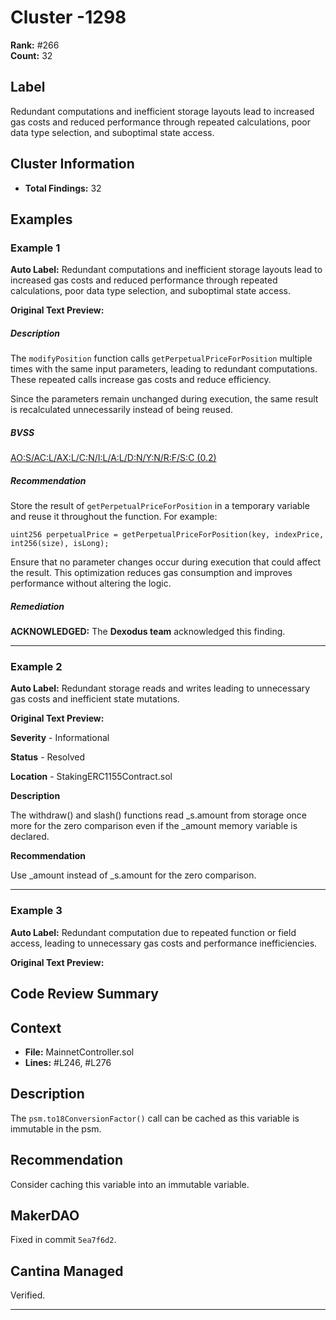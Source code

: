 # Cluster -1298

**Rank:** #266  
**Count:** 32  

## Label
Redundant computations and inefficient storage layouts lead to increased gas costs and reduced performance through repeated calculations, poor data type selection, and suboptimal state access.

## Cluster Information
- **Total Findings:** 32

## Examples

### Example 1

**Auto Label:** Redundant computations and inefficient storage layouts lead to increased gas costs and reduced performance through repeated calculations, poor data type selection, and suboptimal state access.  

**Original Text Preview:**

##### Description

The `modifyPosition` function calls `getPerpetualPriceForPosition` multiple times with the same input parameters, leading to redundant computations. These repeated calls increase gas costs and reduce efficiency.

Since the parameters remain unchanged during execution, the same result is recalculated unnecessarily instead of being reused.

##### BVSS

[AO:S/AC:L/AX:L/C:N/I:L/A:L/D:N/Y:N/R:F/S:C (0.2)](/bvss?q=AO:S/AC:L/AX:L/C:N/I:L/A:L/D:N/Y:N/R:F/S:C)

##### Recommendation

Store the result of `getPerpetualPriceForPosition` in a temporary variable and reuse it throughout the function. For example:

```
uint256 perpetualPrice = getPerpetualPriceForPosition(key, indexPrice, int256(size), isLong);

```

Ensure that no parameter changes occur during execution that could affect the result. This optimization reduces gas consumption and improves performance without altering the logic.

##### Remediation

**ACKNOWLEDGED:** The **Dexodus team** acknowledged this finding.

---
### Example 2

**Auto Label:** Redundant storage reads and writes leading to unnecessary gas costs and inefficient state mutations.  

**Original Text Preview:**

**Severity** - Informational

**Status** - Resolved

**Location** - StakingERC1155Contract.sol

**Description**

The withdraw() and slash() functions read _s.amount from storage once more for the zero comparison even if the _amount memory variable is declared.

**Recommendation** 

Use _amount instead of _s.amount for the zero comparison.

---
### Example 3

**Auto Label:** Redundant computation due to repeated function or field access, leading to unnecessary gas costs and performance inefficiencies.  

**Original Text Preview:**

## Code Review Summary

## Context
- **File:** MainnetController.sol
- **Lines:** #L246, #L276

## Description
The `psm.to18ConversionFactor()` call can be cached as this variable is immutable in the psm.

## Recommendation
Consider caching this variable into an immutable variable.

## MakerDAO
Fixed in commit `5ea7f6d2`.

## Cantina Managed
Verified.

---
